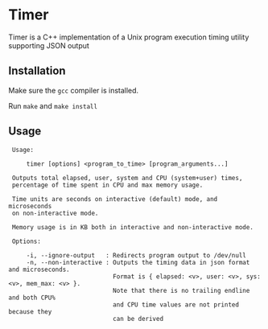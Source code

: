 # Timer

Timer is a C++ implementation of a Unix program execution timing utility supporting JSON output

## Installation

Make sure the `gcc` compiler is installed.

Run `make` and `make install`

## Usage

```
 Usage:

     timer [options] <program_to_time> [program_arguments...]

 Outputs total elapsed, user, system and CPU (system+user) times,
 percentage of time spent in CPU and max memory usage.
 
 Time units are seconds on interactive (default) mode, and microseconds
 on non-interactive mode.

 Memory usage is in KB both in interactive and non-interactive mode.
 
 Options:

     -i, --ignore-output   : Redirects program output to /dev/null
     -n, --non-interactive : Outputs the timing data in json format and microseconds.
                             Format is { elapsed: <v>, user: <v>, sys: <v>, mem_max: <v> }.
                             Note that there is no trailing endline and both CPU%
                             and CPU time values are not printed because they
                             can be derived
```
